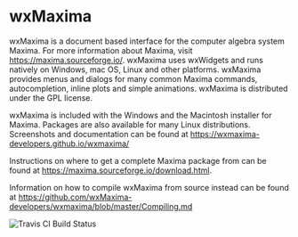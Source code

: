 
wxMaxima
========

wxMaxima is a document based interface for the computer algebra system
Maxima.  For more information about Maxima, visit
https://maxima.sourceforge.io/.  wxMaxima uses wxWidgets and runs
natively on Windows, mac OS, Linux and other platforms.
wxMaxima provides menus and dialogs for many common Maxima commands,
autocompletion, inline plots and simple animations.
wxMaxima is distributed under the GPL license.

wxMaxima is included with the Windows and the Macintosh installer for
Maxima. Packages are also available for many Linux distributions. Screenshots
and documentation can be found at https://wxmaxima-developers.github.io/wxmaxima/



Instructions on where to get a complete Maxima package from
can be found at https://maxima.sourceforge.io/download.html.

Information on how to compile wxMaxima from source instead can be
found at https://github.com/wxMaxima-developers/wxmaxima/blob/master/Compiling.md


![Travis CI Build Status](https://travis-ci.org/wxMaxima-developers/wxmaxima.svg?branch=master)

